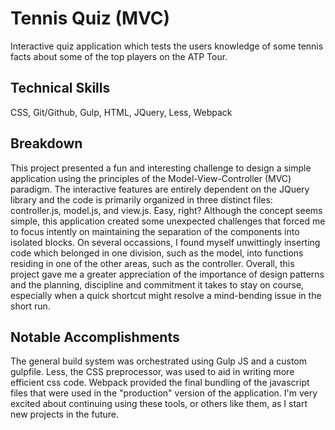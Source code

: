 # Tennis Quiz (MVC)

Interactive quiz application which tests the users knowledge of some tennis facts about some of the top players on the ATP Tour.

## Technical Skills

CSS, Git/Github, Gulp, HTML, JQuery, Less, Webpack

## Breakdown

This project presented a fun and interesting challenge to design a simple application using the principles of the Model-View-Controller (MVC) paradigm. The interactive features are entirely dependent on the JQuery library and the code is primarily organized in three distinct files: controller.js, model.js, and view.js. Easy, right? Although the concept seems simple, this application created some unexpected challenges that forced me to focus intently on maintaining the separation of the components into isolated blocks. On several occassions, I found myself unwittingly inserting code which belonged in one division, such as the model, into functions residing in one of the other areas, such as the controller. Overall, this project gave me a greater appreciation of the importance of design patterns and the planning, discipline and commitment it takes to stay on course, especially when a quick shortcut might resolve a mind-bending issue in the short run.

## Notable Accomplishments

The general build system was orchestrated using Gulp JS and a custom gulpfile. Less, the CSS preprocessor, was used to aid in writing more efficient css code. Webpack provided the final bundling of the javascript files that were used in the "production" version of the application. I'm very excited about continuing using these tools, or others like them, as I start new projects in the future.